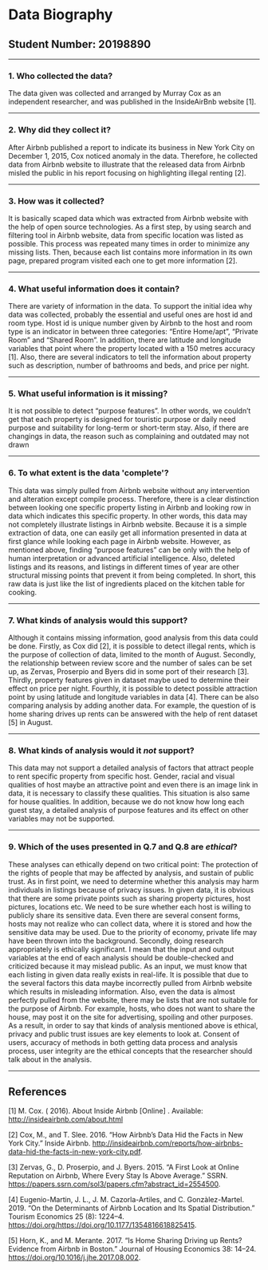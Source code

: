 # Data Biography

## Student Number: 20198890

---

### 1. Who collected the data?

The data given was collected and arranged by Murray Cox as an independent researcher, and was published in the InsideAirBnb website [1].

---

### 2. Why did they collect it?

After Airbnb published a report to indicate its business in New York City on December 1, 2015, Cox noticed anomaly in the data. Therefore, he collected data from Airbnb website to illustrate that the released data from Airbnb misled the public in his report focusing on highlighting illegal renting [2].

---

### 3. How was it collected?

It is basically scaped data which was extracted from Airbnb website with the help of open source technologies. As a first step, by using search and filtering tool in Airbnb website, data from specific location was listed as possible. This process was repeated many times in order to minimize any missing lists. Then, because each list contains more information in its own page, prepared program visited each one to get more information [2].

---

### 4. What useful information does it contain?


There are variety of information in the data. To support the initial idea why data was collected, probably the essential and useful ones are host id and room type. Host id is unique number given by Airbnb to the host and room type is an indicator in between three categories: “Entire Home/apt”, “Private Room” and “Shared Room”. In addition, there are latitude and longitude variables that point where the property located with a 150 metres accuracy [1]. Also, there are several indicators to tell the information about property such as description, number of bathrooms and beds, and price per night. 

---

### 5. What useful information is it missing?

It is not possible to detect “purpose features”. In other words, we couldn’t get that each property is designed for touristic purpose or daily need purpose and suitability for long-term or short-term stay. Also, if there are changings in data, the reason such as complaining and outdated may not drawn 

---

### 6. To what extent is the data 'complete'?

This data was simply pulled from Airbnb website without any intervention and alteration except compile process. Therefore, there is a clear distinction between looking one specific property listing in Airbnb and looking row in data which indicates this specific property. In other words, this data may not completely illustrate listings in Airbnb website. Because it is a simple extraction of data, one can easily get all information presented in data at first glance while looking each page in Airbnb website. However, as mentioned above, finding “purpose features” can be only with the help of human interpretation or advanced artificial intelligence. Also, deleted listings and its reasons, and listings in different times of year are other structural missing points that prevent it from being completed. In short, this raw data is just like the list of ingredients placed on the kitchen table for cooking.

---

### 7. What kinds of analysis would this support?

Although it contains missing information, good analysis from this data could be done. Firstly, as Cox did [2], it is possible to detect illegal rents, which is the purpose of collection of data, limited to the month of August. Secondly, the relationship between review score and the number of sales can be set up, as Zervas, Proserpio and Byers did in some port of their research [3]. Thirdly, property features given in dataset maybe used to determine their effect on price per night. Fourthly, it is possible to detect possible attraction point by using latitude and longitude variables in data [4]. There can be also comparing analysis by adding another data. For example, the question of is home sharing drives up rents can be answered with the help of rent dataset [5] in August. 

---

### 8. What kinds of analysis would it _not_ support?

This data may not support a detailed analysis of factors that attract people to rent specific property from specific host. Gender, racial and visual qualities of host maybe an attractive point and even there is an image link in data, it is necessary to classify these qualities. This situation is also same for house qualities. In addition, because we do not know how long each guest stay, a detailed analysis of purpose features and its effect on other variables may not be supported. 

---

### 9. Which of the uses presented in Q.7 and Q.8 are _ethical_?

These analyses can ethically depend on two critical point: The protection of the rights of people that may be affected by analysis, and sustain of public trust. As in first point, we need to determine whether this analysis may harm individuals in listings because of privacy issues. In given data, it is obvious that there are some private points such as sharing property pictures, host pictures, locations etc. We need to be sure whether each host is willing to publicly share its sensitive data. Even there are several consent forms, hosts may not realize who can collect data, where it is stored and how the sensitive data may be used. Due to the priority of economy, private life may have been thrown into the background. Secondly, doing research appropriately is ethically significant. I mean that the input and output variables at the end of each analysis should be double-checked and criticized because it may mislead public. As an input, we must know that each listing in given data really exists in real-life. It is possible that due to the several factors this data maybe incorrectly pulled from Airbnb website which results in misleading information. Also, even the data is almost perfectly pulled from the website, there may be lists that are not suitable for the purpose of Airbnb. For example, hosts, who does not want to share the house, may post it on the site for advertising, spoiling and other purposes. As a result, in order to say that kinds of analysis mentioned above is ethical, privacy and public trust issues are key elements to look at. Consent of users, accuracy of methods in both getting data process and analysis process, user integrity are the ethical concepts that the researcher should talk about in the analysis. 

 
---

## References 

[1] M. Cox. ( 2016). About Inside Airbnb [Online] . Available: http://insideairbnb.com/about.html

[2] Cox, M., and T. Slee. 2016. “How Airbnb’s Data Hid the Facts in New York City.” Inside Airbnb. http://insideairbnb.com/reports/how-airbnbs-data-hid-the-facts-in-new-york-city.pdf.

[3] Zervas, G., D. Proserpio, and J. Byers. 2015. “A First Look at Online Reputation on Airbnb, Where Every Stay Is Above Average.” SSRN. https://papers.ssrn.com/sol3/papers.cfm?abstract_id=2554500.

[4] Eugenio-Martin, J. L., J. M. Cazorla-Artiles, and C. Gonzàlez-Martel. 2019. “On the Determinants of Airbnb Location and Its Spatial Distribution.” Tourism Economics 25 (8): 1224–4. https://doi.org/https://doi.org/10.1177/1354816618825415.

[5] Horn, K., and M. Merante. 2017. “Is Home Sharing Driving up Rents? Evidence from Airbnb in Boston.” Journal of Housing Economics 38: 14–24. https://doi.org/10.1016/j.jhe.2017.08.002.